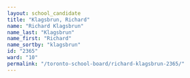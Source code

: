 ```yaml
---
layout: school_candidate
title: "Klagsbrun, Richard"
name: "Richard Klagsbrun"
name_last: "Klagsbrun"
name_first: "Richard"
name_sortby: "klagsbrun"
id: "2365"
ward: "10"
permalink: "/toronto-school-board/richard-klagsbrun-2365/"
---
```

